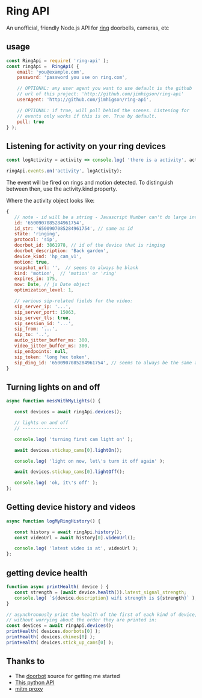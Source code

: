 
Ring API
===

An unofficial, friendly Node.js API for [ring](http://ring.com) doorbells, cameras, etc

usage
---

```js
const RingApi = require( 'ring-api' );
const ringApi =  RingApi( {
    email: 'you@example.com',
    password: 'password you use on ring.com',

    // OPTIONAL: any user agent you want to use default is the github
    // url of this project: 'http://github.com/jimhigson/ring-api'
    userAgent: 'http://github.com/jimhigson/ring-api',

    // OPTIONAL: if true, will poll behind the scenes. Listening for
    // events only works if this is on. True by default.
    poll: true
} );
```

Listening for activity on your ring devices
---

```js
const logActivity = activity => console.log( 'there is a activity', activity );

ringApi.events.on('activity', logActivity);
```

The event will be fired on rings and motion detected. To distinguish between then, use the activity.kind
property.

Where the activity object looks like:

```js
{
   // note - id will be a string - Javascript Number can't do large integers
   id: '6500907085284961754',
   id_str: '6500907085284961754', // same as id
   state: 'ringing',
   protocol: 'sip',
   doorbot_id: 3861978, // id of the device that is ringing
   doorbot_description: 'Back garden',
   device_kind: 'hp_cam_v1',
   motion: true,
   snapshot_url: '',  // seems to always be blank
   kind: 'motion',  // 'motion' or 'ring'
   expires_in: 175,
   now: Date, // js Date object
   optimization_level: 1,

   // various sip-related fields for the video:
   sip_server_ip: '...',
   sip_server_port: 15063,
   sip_server_tls: true,
   sip_session_id: '...',
   sip_from: '...',
   sip_to: '..',
   audio_jitter_buffer_ms: 300,
   video_jitter_buffer_ms: 300,
   sip_endpoints: null,
   sip_token: 'long hex token',
   sip_ding_id: '6500907085284961754', // seems to always be the same as the id
}
```

Turning lights on and off
----------------

```js
async function messWithMyLights() {

   const devices = await ringApi.devices();

   // lights on and off
   // -----------------

   console.log( 'turning first cam light on' );

   await devices.stickup_cams[0].lightOn();

   console.log( 'light on now, let\'s turn it off again' );

   await devices.stickup_cams[0].lightOff();

   console.log( 'ok, it\'s off' );
};
```

Getting device history and videos
-----------

```js
async function logMyRingHistory() {

   const history = await ringApi.history();
   const videoUrl = await history[0].videoUrl();

   console.log( 'latest video is at', videoUrl );
};
```

getting device health
---------------------

```js
function async printHealth( device ) {
   const strength = (await device.health()).latest_signal_strength;
   console.log( `${device.description} wifi strength is ${strength}` );
}

// asynchronously print the health of the first of each kind of device,
// without worrying about the order they are printed in:
const devices = await ringApi.devices();
printHealth( devices.doorbots[0] );
printHealth( devices.chimes[0] );
printHealth( devices.stick_up_cams[0] );
```

Thanks to
-----

* The [doorbot](https://github.com/davglass/doorbot) source for getting me started
* [This python API](https://github.com/tchellomello/python-ring-doorbell)
* [mitm proxy](https://mitmproxy.org)

